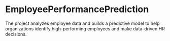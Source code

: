 # EmployeePerformancePrediction
The project analyzes employee data and builds a predictive model to help organizations identify high-performing employees and make data-driven HR decisions.
